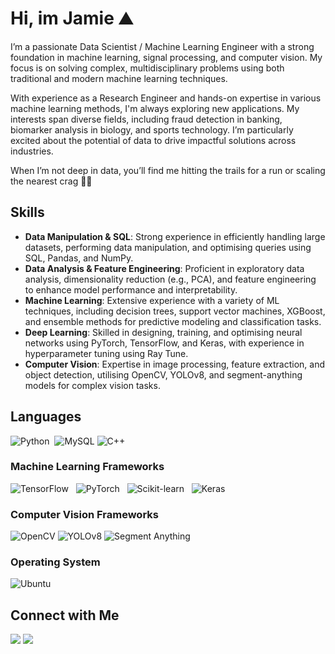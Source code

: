 # Hi, im Jamie ⛰️
I’m a passionate Data Scientist / Machine Learning Engineer with a strong foundation in machine learning, signal processing, and computer vision. My focus is on solving complex, multidisciplinary problems using both traditional and modern machine learning techniques.

With experience as a Research Engineer and hands-on expertise in various machine learning methods, I'm always exploring new applications. My interests span diverse fields, including fraud detection in banking, biomarker analysis in biology, and sports technology. I’m particularly excited about the potential of data to drive impactful solutions across industries.

When I’m not deep in data, you’ll find me hitting the trails for a run or scaling the nearest crag 🧗‍♂️


## Skills

- **Data Manipulation & SQL**: Strong experience in efficiently handling large datasets, performing data manipulation, and optimising queries using SQL, Pandas, and NumPy.
- **Data Analysis & Feature Engineering**: Proficient in exploratory data analysis, dimensionality reduction (e.g., PCA), and feature engineering to enhance model performance and interpretability.
- **Machine Learning**: Extensive experience with a variety of ML techniques, including decision trees, support vector machines, XGBoost, and ensemble methods for predictive modeling and classification tasks.
- **Deep Learning**: Skilled in designing, training, and optimising neural networks using PyTorch, TensorFlow, and Keras, with experience in hyperparameter tuning using Ray Tune.
- **Computer Vision**: Expertise in image processing, feature extraction, and object detection, utilising OpenCV, YOLOv8, and segment-anything models for complex vision tasks.



## Languages

![Python](https://img.shields.io/badge/Python-3776AB?style=for-the-badge&logo=python&logoColor=white) &nbsp;![MySQL](https://img.shields.io/badge/mysql-%2300f.svg?style=for-the-badge&logo=mysql&logoColor=white) ![C++](https://img.shields.io/badge/C++-00599C?style=for-the-badge&logo=c%2B%2B&logoColor=white) &nbsp; 


### Machine Learning Frameworks
![TensorFlow](https://img.shields.io/badge/TensorFlow-FF6F00?style=for-the-badge&logo=tensorflow&logoColor=white) &nbsp; ![PyTorch](https://img.shields.io/badge/PyTorch-EE4C2C?style=for-the-badge&logo=pytorch&logoColor=white) &nbsp; ![Scikit-learn](https://img.shields.io/badge/Scikit%20learn-F7931E?style=for-the-badge&logo=scikit-learn&logoColor=white) &nbsp; ![Keras](https://img.shields.io/badge/Keras-D00000?style=for-the-badge&logo=keras&logoColor=white)


### Computer Vision Frameworks
![OpenCV](https://img.shields.io/badge/OpenCV-5C3EE8?style=for-the-badge&logo=opencv&logoColor=white) ![YOLOv8](https://img.shields.io/badge/YOLOv8-00FFFF?style=for-the-badge&logo=none&logoColor=white) ![Segment Anything](https://img.shields.io/badge/Segment%20Anything-008000?style=for-the-badge&logo=meta&logoColor=white)


### Operating System
![Ubuntu](https://img.shields.io/badge/Ubuntu-E95420?style=for-the-badge&logo=ubuntu&logoColor=white) 



## Connect with Me

[<img src="https://img.shields.io/badge/linkedin-%230077B5.svg?&style=for-the-badge&logo=linkedin&logoColor=white" />](https://uk.linkedin.com/in/jamie-milsom-6b86b51a3)
[<img src="https://img.shields.io/badge/Kaggle-%2320BEFF.svg?&style=for-the-badge&logo=kaggle&logoColor=white" />](https://www.kaggle.com/jamiemilsom)
